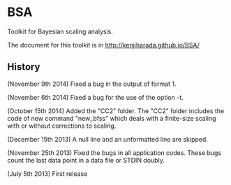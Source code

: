 BSA
===

Toolkit for Bayesian scaling analysis.

The document for this toolkit is in
       http://kenjiharada.github.io/BSA/

## History

(November 9th 2014) Fixed a bug in the output of format 1.

(November 6th 2014) Fixed a bug for the use of the option -t.

(October 15th 2014) Added the "CC2" folder. The "CC2" folder includes
the code of new command "new_bfss" which deals with a finite-size
scaling with or without corrections to scaling.

(December 15th 2013) A null line and an unformatted line are skipped.

(November 25th 2013) Fixed the bugs in all application codes.
These bugs count the last data point in a data file or STDIN doubly.

(July 5th 2013) First release
